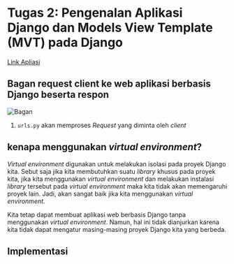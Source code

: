 # Tugas 2: Pengenalan Aplikasi Django dan Models View Template (MVT) pada Django

[Link Apliasi](https://webggniboss.herokuapp.com/katalog/)

## Bagan request client ke web aplikasi berbasis Django beserta respon

![Bagan](https://github.com/Synchx00/Tugas2PBP/tree/main/katalog/images/bagan.png)

1. ```urls.py``` akan memproses *Request* yang diminta oleh *client*

## kenapa menggunakan *virtual environment*?

*Virtual environment* digunakan untuk melakukan isolasi pada proyek Django kita. Sebut saja jika kita membutuhkan suatu *library* khusus pada proyek kita, jika kita menggunakan *virtual environment* dan melakukan instalasi *library* tersebut pada *virtual environment* maka kita tidak akan memengaruhi proyek lain. Jadi, akan sangat baik jika kita menggunakan *virtual environment*.

Kita tetap dapat membuat aplikasi web berbasis Django tanpa menggunakan *virtual environment*. Namun, hal ini tidak dianjurkan karena kita tidak dapat mengatur masing-masing proyek Django kita yang berbeda.

## Implementasi

